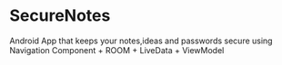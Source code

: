 # SecureNotes
 Android App that keeps your notes,ideas and passwords secure
using Navigation Component + ROOM + LiveData + ViewModel

